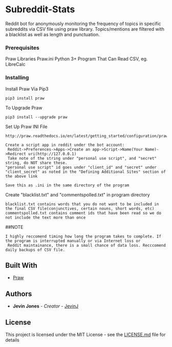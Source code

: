 # Subreddit-Stats

Reddit bot for anonymously monitoring the frequency of topics in specific subreddits via CSV file using praw library. Topics/mentions are filtered with a blacklist as well as length and punctuation. 

### Prerequisites

Praw Libraries
Praw.ini
Python 3+
Program That Can Read CSV, eg. LibreCalc

### Installing

Install Praw Via Pip3
```
pip3 install praw
```

To Upgrade Praw
```
pip3 install --upgrade praw
```

Set Up Praw INI File
```
http://praw.readthedocs.io/en/latest/getting_started/configuration/prawini.html

Create a script app in reddit under the bot account:
 Reddit->Preferences->Apps->Create an app->Script->Name(Your Name)->Redirect uri(http://127.0.0.1)
 Take note of the string under "personal use script", and "secret" string, do NOT share these.
"personal use script" id goes under "client_id" and "secret" under "client_secret" as noted in the "Defining Additional Sites" section of the above link

Save this as .ini in the same directory of the program
```

Create "blacklist.txt" and "commentspolled.txt" in program directory
```
blacklist.txt contains words that you do not want to be included in the final CSV file(conjunctives, certain nouns, short words, etc)
commentspolled.txt contains comment ids that have been read so we do not include the text more than once
```

##NOTE
```
I highly reccomend timing how long the program takes to complete. If the program is interrupted manually or via Internet loss or 
 Reddit maintainance, there is a small chance of data loss. Recccomend daily backups of CSV file.
```

## Built With

* [Praw](http://praw.readthedocs.io/en/latest/index.html)


## Authors

* **Jevin Jones** - *Creator* - [JevinJ](https://github.com/JevinJ)

## License

This project is licensed under the MIT License - see the [LICENSE.md](LICENSE.md) file for details
